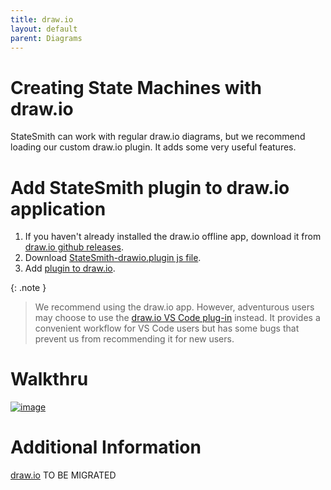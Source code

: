 ```yaml
---
title: draw.io
layout: default
parent: Diagrams
---
```


# Creating State Machines with draw.io

StateSmith can work with regular draw.io diagrams, but we recommend loading our custom draw.io plugin. It adds some very useful features.


# Add StateSmith plugin to draw.io application
1. If you haven't already installed the draw.io offline app, download it from [draw.io github releases](https://github.com/jgraph/drawio-desktop/releases/).
2. Download [StateSmith-drawio.plugin js file](https://github.com/StateSmith/StateSmith-drawio-plugin/releases).
3. Add [plugin to draw.io](https://youtu.be/04EShKOB96c?si=riFi3U9YcWOBYARH&t=112).

{: .note }
> We recommend using the draw.io app. However, adventurous users may choose to use the [draw.io VS Code plug-in](https://marketplace.visualstudio.com/items?itemName=hediet.vscode-drawio) instead.
> It provides a convenient workflow for VS Code users but has some bugs that prevent us from recommending it
> for new users. 

# Walkthru

[![image](https://user-images.githubusercontent.com/274012/233795981-473f5f18-a928-4325-9abe-e0dbac76d97e.png)](https://www.youtube.com/watch?v=04EShKOB96c&ab_channel=StateSmith)

# Additional Information

[draw.io](/StateSmith/blob/docs-revamp2/wiki.2024/draw.io.md) TO BE MIGRATED


